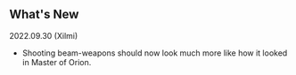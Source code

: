 ## What's New

2022.09.30 (Xilmi)
  - Shooting beam-weapons should now look much more like how it looked in Master of Orion.
